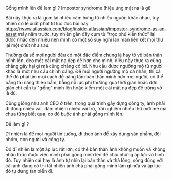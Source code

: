 Gồng mình lên để làm gì ? Impostor syndrome (hiệu ứng mặt nạ là gì)

Bài này thực ra là gom lại nhiều cảm hứng từ nhiều nguồn khác nhau, tuy nhiên có lẽ xuất phát từ lúc đọc bài này https://www.atlassian.com/blog/inside-atlassian/impostor-syndrome-as-an-asset mấy năm trước, tuy nhiên gần đây cụm từ "trọc phú kiến thức" lại được nhắc đến nhiều nên mình có một số suy nghĩ lan man liên kết mọi thứ lại một chút như sau:

Thường đa số mọi người đều có một đặc điểm chung là hay tô vẽ bản thân mình lên, đeo một cái mặt nạ đẹp đẽ hơn cho mình, điều này thực ra cũng chẳng gây hại gì mà cũng chẳng có lợi. Nhu cầu được ngưỡng mộ từ người khác là một nhu cầu chính đáng. Để mọi người ngưỡng mộ cá nhân, thì cá thể đó phải tìm mọi cách để nâng tầm bản thân mình hơn mọi người, có thể bằng tài năng thiên bẩm, bằng nỗ lực phi thường qua thời gian hoặc đơn giản chỉ cần tự "gồng" mình lên hoặc kiếm một cái mặt nạ đẹp đẽ tròng vô là đủ. 

Cũng giống như anh CEO ở trên, trong quá trình gầy dựng công ty, ảnh phải đi đóng nhiều vai, đảm nhiệm nhiều vai trò, trải nghiệm nhiều thứ mới mẻ mà chưa từng biết qua, do đó buộc ảnh phải gồng mình lên. 

Để làm gì ? 

Dĩ nhiên là để mọi người tin tưởng, đi theo ảnh để xây dựng sản phẩm, đội nhóm, con người và công ty.

Đó dĩ nhiên là một áp lực rất lớn, có thể bản thân ảnh không muốn và không nhận thức được việc mình phải gồng mình lên để chịu những áp lực vô hình đó. Tuy nhiên cái hay là ảnh tự nhìn lại bản thân và thả lỏng, sống đúng với cái ảnh đang có thì tất nhiên ảnh chả phải gồng mình làm gì nữa và áp lực đó tự dưng tan biến đi.  
